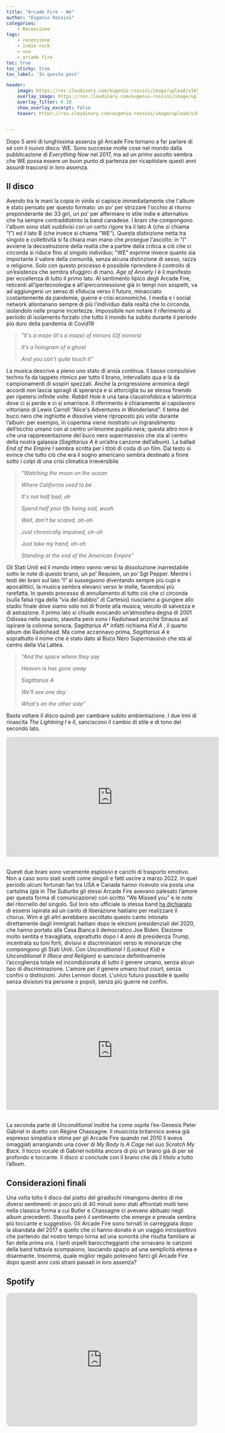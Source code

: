 ```yaml
---
title: "Arcade Fire - We"
author: "Eugenio Rossini"
categories: 
    - Recensione
tags: 
    - recensione
    - indie-rock
    - usa
    - arcade fire
toc: true
toc_sticky: true
toc_label: 'In questo post'

header:
    image: https://res.cloudinary.com/eugenio-rossini/image/upload/v1657821059/theWineCellarMusic/arcade_fire_we_cover.jpg     
    overlay_image: https://res.cloudinary.com/eugenio-rossini/image/upload/v1657821059/theWineCellarMusic/arcade_fire_we_cover.jpg
    overlay_filter: 0.18
    show_overlay_excerpt: false
    teaser: https://res.cloudinary.com/eugenio-rossini/image/upload/v1657821059/theWineCellarMusic/arcade_fire_we_cover.jpg


---
```


Dopo 5 anni di lunghissima assenza gli Arcade Fire tornano a far parlare di sé con il nuovo disco: WE. 
Sono successe molte cose nel mondo dalla pubblicazione di *Everything Now* nel 2017, ma ad un primo ascolto sembra che WE possa essere un buon punto di partenza per ricapitolare questi anni assurdi trascorsi in loro assenza.
## Il disco
Avendo tra le mani la copia in vinile si capisce immediatamente che l'album è stato pensato per questo formato: un po' per strizzare l'occhio al ritorno preponderante dei 33 giri, un po' per affermare lo stile indie e alternativo che ha sempre contraddistinto la band canadese. I brani che compongono l'album sono stati suddivisi con un certo rigore  tra il lato A (che si chiama “I”) ed il lato B (che invece si chiama “WE”). Questa distinzione netta tra singolo e collettività si fa chiara man mano che prosegue l'ascolto: in "I" avviene la decostruzione della realtà che a partire dalla critica a ciò che ci circonda si riduce fino al singolo individuo; "WE" esprime invece quanto sia importante il valore della comunità, senza alcuna distinzione di sesso, razza o religione. Solo con questo processo è possibile riprendere il controllo di un’esistenza che sembra sfuggirci di mano.
*Age of Anxiety I* è il manifesto per eccellenza di tutto il primo lato. Al sentimento tipico degli Arcade Fire, reticenti all’ipertecnologia e all'iperconnessione già in tempi non sospetti, va ad aggiungersi un senso di sfiducia verso il futuro, minacciato costantemente da pandemie, guerre e crisi economiche. I media e i social network allontanano sempre di più l’individuo dalla realtà che lo circonda, isolandolo nelle proprie incertezze. Impossibile non notare il riferimento al periodo di isolamento forzato che tutto il mondo ha subito durante il periodo più duro della pandemia di Covid19 

> *"It's a maze (It's a maze) of mirrors (Of mirrors)*
>
> *It’s a hologram of a ghost*
>
> *And you can't quite touch it"*

La musica descrive a pieno uno stato di ansia continua. Il basso compulsivo techno fa da tappeto ritmico per tutto il brano, intervallato qua e là da campionamenti di sospiri spezzati. Anche la progressione armonica degli accordi non lascia spiragli di speranza e si attorciglia su se stessa finendo per ripetersi infinite volte.
*Rabbit Hole* è una tana claustrofobica e labirintica dove ci si perde e ci si smarrisce. Il riferimento è chiaramente al capolavoro vittoriano di Lewis Carroll “Alice's Adventures in Wonderland”. Il tema del buco nero che inghiotte e dissolve viene riproposto più volte durante l’album: per esempio,  in copertina viene mostrato un ingrandimento dell’occhio umano con al centro un’enorme pupilla nera; questa altro non è che una rappresentazione del buco nero supermassivo che sta al centro della nostra galassia (*Sagittarius A* è un’altra canzone dell’album). La ballad *End of the Empire I* sembra scritta per i titoli di coda di un film. Dal testo si evince che tutto ciò che era il sogno americano sembra destinato a finire sotto i colpi di una crisi climatica irreversibile 
> *“Watching the moon on the ocean*
>
> *Where California used to be*
>
> *It's not half bad, oh*
>
> *Spend half your life being sad, woah*
>
> *Well, don't be scared, oh-oh*
>
> *Just chronically impaired, oh-oh*
>
> *Just take my hand, oh-oh*
>
> *Standing at the end of the American Empire”*

Gli Stati Uniti ed il mondo intero vanno verso la dissoluzione inarrestabile sotto le note di questo brano, un po’ Requiem, un po’ Sgt Pepper. 
Mentre i testi dei brani sul lato “I” si susseguono diventando sempre più cupi e apocalittici, la musica sembra elevarci verso le stelle, facendosi più rarefatta. In questo processo di annullamento di tutto ciò che ci circonda (sulla falsa riga della “via del dubbio” di Cartesio) riusciamo a giungere allo stadio finale dove siamo solo noi di fronte alla musica, veicolo di salvezza e di astrazione. Il primo lato si chiude evocando un’atmosfera degna di 2001 Odissea nello spazio, stavolta però sono i Radiohead anziché Strauss ad ispirare la colonna sonora.
*Sagittarius A** infatti richiama *Kid A* , il quarto album dei Radiohead. Ma come accennavo prima, *Sagittarius A* è soprattutto il nome che è stato dato al Buco Nero Supermassivo che sta al centro della Via Lattea. 
> *“And the space where they say*
>
> *Heaven is has gone away*
>
> *Sagittarius A*
>
> *We'll see one day*
>
> *What's on the other side”*

Basta voltare il disco quindi per cambiare subito ambientazione. I due Inni di rinascita *The Lightning I* e *II*, sanciscono il cambio di stile e di tono del secondo lato. 


<iframe width="560" height="315" src="https://www.youtube.com/embed/qJiALpiqpk8?si=JAas0FyAvv0EEWrn" title="YouTube video player" frameborder="0" allow="accelerometer; autoplay; clipboard-write; encrypted-media; gyroscope; picture-in-picture; web-share" allowfullscreen></iframe>

\
Questi due brani sono veramente esplosivi e carichi di trasporto emotivo. Non a caso sono stati scelti come singoli e fatti uscire a marzo 2022. In quel periodo alcuni fortunati fan tra USA e Canada hanno ricevuto via posta una cartolina (già in *The Suburbs* gli stessi Arcade Fire avevano palesato l’amore per questa forma di comunicazione) con scritto “We Missed you” e le note del ritornello del singolo. Sul loro sito ufficiale la stessa band [ha dichiarato](https://www.arcadefire.com/news/article/#news-48151) di essersi ispirata ad un canto di liberazione haitiano per realizzare il chorus. Wim e gli altri avrebbero ascoltato questo canto intonato direttamente dagli immigrati haitiani dopo le elezioni presidenziali del 2020, che hanno portato alla Casa Bianca il democratico Joe Biden. Elezione molto sentita e travagliata, soprattutto dopo i 4 anni di presidenza Trump, incentrata su toni forti, divisivi e discriminatori verso le minoranze che compongono gli Stati Uniti.
Con *Unconditional I (Lookout Kid)* e *Unconditional II (Race and Religion)* si sancisce definitivamente l’accoglienza totale ed incondizionata di tutto il genere umano, senza alcun tipo di discriminazione. L'amore per il genere umano *tout court*, senza confini o distinzioni. John Lennon docet. L'unico futuro possibile è quello senza divisioni tra persone o popoli, senza più guerre né confini.

<iframe width="560" height="315" src="https://www.youtube.com/embed/FdXRbOrsyRY?si=Rai0_yGYvJPptvWm" title="YouTube video player" frameborder="0" allow="accelerometer; autoplay; clipboard-write; encrypted-media; gyroscope; picture-in-picture; web-share" allowfullscreen></iframe>

\
La seconda parte di *Unconditional* inoltre ha come ospite l’ex-Genesis Peter Gabriel in duetto con Régine Chassagne. Il musicista britannico aveva già espresso simpatia e stima per gli Arcade Fire quando nel 2010 li aveva omaggiati arrangiando una cover di *My Body Is A Cage* nel suo *Scratch My Back*. Il tocco vocale di Gabriel nobilita ancora di più un brano già di per sé profondo e toccante.
Il disco si conclude con il brano che dà il titolo a tutto l’album.

## Considerazioni finali
Una volta tolto il disco dal piatto del giradischi rimangono dentro di me diversi sentimenti: in poco più di 40 minuti sono stati affrontati molti temi nella classica forma a cui Butler e Chassagne ci avevano abituato negli album precedenti. Stavolta però il sentimento che emerge e prevale sembra più toccante e suggestivo. Gli Arcade Fire sono tornati in carreggiata dopo la sbandata del 2017 e quello che ci hanno donato è un viaggio introspettivo che partendo dal nostro tempo torna ad una sonorità che risulta familiare ai fan della prima ora. I tanti orpelli baroccheggianti che ornavano le canzoni della band tuttavia scompaiono, lasciando spazio ad una semplicità eterea e disarmante. Insomma, quale miglior regalo potevano farci gli Arcade Fire dopo questi anni così strani passati in loro assenza?

## Spotify

<iframe style="border-radius:12px" src="https://open.spotify.com/embed/album/2sAePf08xIp4tnDlMUCV8B?utm_source=generator" width="100%" height="352" frameBorder="0" allowfullscreen="" allow="autoplay; clipboard-write; encrypted-media; fullscreen; picture-in-picture" loading="lazy"></iframe>
